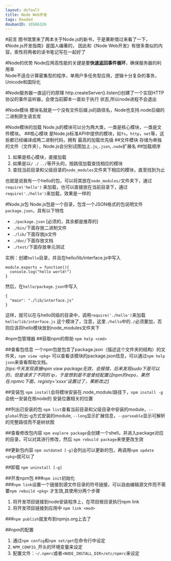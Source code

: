 ```yaml
---
layout: default
title: Node Web开发
tags: Readed
doubanID: 10586326
---
```

#前言
图书馆里来了两本关于Node.js的新书，于是果断借过来看了一下，《Node.js开发指南》是国人编著的，
因此和《Node Web开发》有很多类似的内容，索性将两者的读书笔记写在一起好了

#Node的优势
Node应用高性能的关键是要**快速返回事件循环**，确保服务器的利用率  
Node不适合计算密集型的程序，单用户多任务型应用，逻辑十分复杂的事务，Unicode和国际化

#Node服务器一直运行的原理
http.createServer().listen()创建了一个实现HTTP协议的事件监听器，会使当前脚本一直处于执行
状态,所以node进程不会退出

#Node模块
模块名就是一个没有文件后缀.js的路径名，Node也支持.node后缀的二进制原生语言库

#Node模块的加载
Node.js的模块可以分为两大类，一类是核心模块，一类是文件模块。
##核心模块
是Node.js标准API中提供的模块，如`fs`，`http`，`net`等，这些都已经编译成两二进制代码，拥有
最高的加载优先级
##文件模块
存储为单独的文件（文件夹），Node.js会分别试图加上`.js`,`.json`,`.node`扩展名
##加载顺序
1. 如果是核心模块，直接加载
2. 如果是以`/` `./` `../`等开头的，按路径加载查找相应的模块
3. 查找当前目录和父级目录的`node_modules`文件夹下相应的模块，直至找到为止

也就是说我有一个hello的包，可以将其放在`node_modules/`文件夹下，通过`require('hello')`
来加载，也可以直接放在当前目录下，通过`require('./hello')`来加载，效果是一样的

#Node.js包
Node.js包是一个目录，包含一个JSON格式的包说明文件`package.json`，具有以下特性

+ `./package.json` \[必须的，其余都是推荐的\]
+ `./bin/`下面存放二进制文件
+ `./lib/`下面存放js文件
+ `./doc/`下面存放文档
+ `./test/`下面存放单元测试

实例：创建`hello`目录，并且在hello/lib/interface.js中写入

    module.exports = function(){ 
      console.log("hello world!") 
    }

然后，在`hello/package.json`中写入

    {
      "main": "./lib/interface.js"
    }
    
这样，就可以在与hello同级的目录中，调用`require('./hello')`来加载`hello/lib/interface.js`
这个模块了，注意，这里`./hello`中的`./`必须要加，否则应该将hello模块放到node_modules文件夹下

#npm包管理器
##获取npm的帮助
`npm help <cmd>`

##查看包信息
一个npm包是包含了package.json（描述这个文件夹的结构）的文件夹，`npm view <pkg>`
可以查看该模块的package.json信息，可以通过`npm help json`来查看帮助文档。  
*\[tips:今天发现直接npm view package无效，会报错，后来发现sudo下是可以的，但是请求了不同的
ip，于是想到是不是曾经配置过npm的repo，果然在.npmrc下面，registy='xxxx'设置过了，果断改之\]*

##安装包
`npm install`会将模块安装在.node_module/路径下，`npm install -g`会统一安装在核node的
安装位置相关的位置

##列出已安装的包
`npm list`查看当前目录和父级目录中安装的module，`--global`列出-g方式安装的module,
`--long`显示扩展信息，`--parseable`显示可解析的完整路径而不是树状图

##查看修改包内容
`npm explore package`会创建一个shell，并进入package对应的目录，可以对其进行修改，然后
`npm rebuild package`来使更改生效

##更新包内容
`npm outdated [-g]`会列出可以更新的包，再调用`npm update <pkg>`就可以了

##卸载
`npm uninstall [-g]`

##开发npm包
###`npm init`初始化  
###`npm link`设置一个链接到源文件目录的符号链接，可以自由编辑源文件而不需要`npm rebuild <pkg>`
才生效,其使用分两个步骤

1. 将开发项目链接到node安装程序上，在项目根目录执行npm link
2. 将开发项目链接到应用中 `npm link <mod>`

###`npm publish`就发布到npmjs.org上去了

##npm的配置
1. 通过`npm config`和`npm set/get`在命令行中设定
2. `NPM_CONFIG_`开头的环境变量来设定
3. 配置文件：`~/.npmrc`或者`<NODE_INSTALL_DIR>/etc/npmrc`来设定
